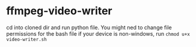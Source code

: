 # ffmpeg-video-writer

cd into cloned dir and run python file. You might ned to change file permissions for the bash file if your device is non-windows, run `chmod u+x video-writer.sh`